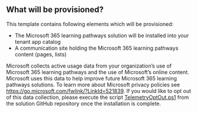 ## What will be provisioned?

This template contains following elements which will be provisioned:

- The Microsoft 365 learning pathways solution will be installed into your tenant app catalog
- A communication site holding the Microsoft 365 learning pathways content (pages, lists)

Microsoft collects active usage data from your organization’s use of Microsoft 365 learning pathways and the use of Microsoft’s online content. Microsoft uses this data to help improve future Microsoft 365 learning pathways solutions. To learn more about Microsoft privacy policies see <https://go.microsoft.com/fwlink/?LinkId=521839>. If you would like to opt out of this data collection, please execute the script [TelemetryOptOut.ps1](https://github.com/pnp/custom-learning-office-365/tree/master/webpart) from the solution GitHub repository once the installation is complete.
